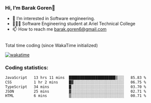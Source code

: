 ###  Hi, I’m Barak Goren👋
- 👀 I’m interested in Software engineering.
- 👨🏼‍🎓 Software Engineering student at Ariel Technical College
- 📫 How to reach me barak.goren6@gmail.com
##
Total time coding (since WakaTime initialized)

[![wakatime](https://wakatime.com/badge/user/5cc5ec80-a806-4ca2-a704-db29274e48cd.svg)](https://wakatime.com/@5cc5ec80-a806-4ca2-a704-db29274e48cd)

   
### Coding statistics:

<!--START_SECTION:waka-->

```txt
JavaScript   13 hrs 11 mins  █████████████████████▒░░░   85.83 %
CSS          1 hr 2 mins     █▓░░░░░░░░░░░░░░░░░░░░░░░   06.75 %
TypeScript   34 mins         █░░░░░░░░░░░░░░░░░░░░░░░░   03.70 %
JSON         25 mins         ▓░░░░░░░░░░░░░░░░░░░░░░░░   02.71 %
HTML         6 mins          ▒░░░░░░░░░░░░░░░░░░░░░░░░   00.71 %
```

<!--END_SECTION:waka-->

<!---
barakgoren/barakgoren is a ✨ special ✨ repository because its `README.md` (this file) appears on your GitHub profile.
You can click the Preview link to take a look at your changes.
--->
